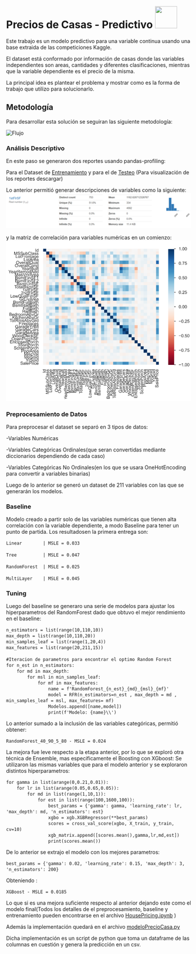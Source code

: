 # Precios de Casas - Predictivo <img src="https://github.com/TomasCornejo/PredictivoVariableContinua/blob/master/img/House%20Logo.jpg" width="60" height="60" />

Este trabajo es un modelo predictivo para una variable continua usando una base extraida de las competiciones Kaggle.

El dataset está conformado por información de casas donde las variables independientes son areas, cantidades y diferentes clasificaciones, mientras que la variable dependiente es el precio de la misma.

La principal idea es plantear el problema y mostrar como es la forma de trabajo que utilizo para solucionarlo.

## Metodología

Para desarrollar esta solución se seguiran las siguiente metodología:

![Flujo](https://github.com/TomasCornejo/PredictivoVariableContinua/blob/master/img/FlujoDeTrabajo.jpg)

### Análisis Descriptivo

En este paso se generaron dos reportes usando pandas-profiling:

Para el Dataset de [Entrenamiento](https://github.com/TomasCornejo/Predictivo-Precios-de-Casas/blob/master/train_ds.html) y para el de [Testeo](https://github.com/TomasCornejo/Predictivo-Precios-de-Casas/blob/master/test_ds.html) (Para visualización de los reportes descargar)

Lo anterior permitió generar descripciones de variables como la siguiente:
![](https://github.com/TomasCornejo/Predictivo-Precios-de-Casas/blob/master/img/Descripcion_de_Variables.PNG)

y la matriz de correlación para variables numéricas en un comienzo:
![](https://github.com/TomasCornejo/Predictivo-Precios-de-Casas/blob/master/img/MatrizCorrelatcion.PNG)

### Preprocesamiento de Datos

Para preprocesar el dataset se separó en 3 tipos de datos:

-Variables Numéricas

-Variables Categóricas Ordinales(que seran convertidas mediante diccionarios dependiendo de cada caso)

-Variables Categóricas No Ordinales(en los que se usara OneHotEncoding para convertir a variables binarias)

Luego de lo anterior se generó un dataset de 211 variables con las que se generarán los modelos.

### Baseline

Modelo creado a partir solo de las variables numéricas que tienen alta correlación con la variable dependiente, a modo Baseline para tener un punto de partida.
Los resultadosen la primera entrega son:

```
Linear        | MSLE = 0.033

Tree          | MSLE = 0.047

RandomForest  | MSLE = 0.025

MultiLayer    | MSLE = 0.045
```

### Tuning

Luego del baseline se generaro una serie de modelos para ajustar los hiperparametros del RandomForest dado que obtuvo el mejor rendimiento en el baseline:

```
n_estimators = list(range(10,110,10))
max_depth = list(range(10,110,20))
min_samples_leaf = list(range(1,20,4))
max_features = list(range(20,211,15))

#Iteracion de parametros para encontrar el optimo Random Forest
for n_est in n_estimators:
    for md in max_depth:
        for msl in min_samples_leaf:
            for mf in max_features:
                name = f'RandomForest_{n_est}_{md}_{msl}_{mf}'
                model = RFR(n_estimators=n_est , max_depth = md , min_samples_leaf = msl, max_features= mf)
                Modelos.append([name,model])
                print(f'Modelo: {name}\\')

```
Lo anterior sumado a la inclusión de las variables categóricas, permitió obtener:

```
RandomForest_40_90_5_80 - MSLE = 0.024

```
La mejora fue leve respecto a la etapa anterior, por lo que se exploró otra técnica de Ensemble, mas especificamente el Boosting con XGboost:
Se utilizaron las mismas variables que para el modelo anterior y se exploraron distintos hiperparametros:


```
for gamma in list(arange(0,0.21,0.01)):
    for lr in list(arange(0.05,0.65,0.05)):
        for md in list(range(1,10,1)):
            for est in list(range(100,1600,100)):
                best_params = {'gamma': gamma, 'learning_rate': lr, 'max_depth': md, 'n_estimators': est}
                xgbo = xgb.XGBRegressor(**best_params)
                scores = cross_val_score(xgbo, X_train, y_train, cv=10)
                xgb_matrix.append([scores.mean(),gamma,lr,md,est])
                print(scores.mean())
```

De lo anterior se extrajo el modelo con los mejores parametros:

```
best_params = {'gamma': 0.02, 'learning_rate': 0.15, 'max_depth': 3, 'n_estimators': 200}
```

Obteniendo :

```
XGBoost - MSLE = 0.0185
```

Lo que si es una mejora suficiente respecto al anterior dejando este como el modelo final(Todos los detalles de el preprocesamiento, baseline y entrenamiento pueden encontrarse en el archivo [HousePricing.ipynb](https://github.com/TomasCornejo/Predictivo-Precios-de-Casas/blob/master/HousePricing.ipynb) )

Además la implementación quedará en el archivo [modeloPrecioCasa.py](https://github.com/TomasCornejo/Predictivo-Precios-de-Casas/blob/master/modeloPrecioCasa.py)

Dicha implementación es un script de python que toma un dataframe de las columnas en cuestión y genera la predicción en un csv.



